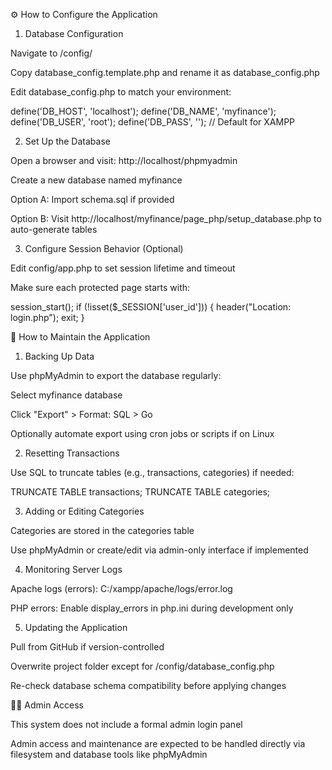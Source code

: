 ⚙️ How to Configure the Application

1. Database Configuration

Navigate to /config/

Copy database_config.template.php and rename it as database_config.php

Edit database_config.php to match your environment:

define('DB_HOST', 'localhost');
define('DB_NAME', 'myfinance');
define('DB_USER', 'root');
define('DB_PASS', ''); // Default for XAMPP

2. Set Up the Database

Open a browser and visit: http://localhost/phpmyadmin

Create a new database named myfinance

Option A: Import schema.sql if provided

Option B: Visit http://localhost/myfinance/page_php/setup_database.php to auto-generate tables

3. Configure Session Behavior (Optional)

Edit config/app.php to set session lifetime and timeout

Make sure each protected page starts with:

session_start();
if (!isset($_SESSION['user_id'])) {
    header("Location: login.php");
    exit;
}

🧹 How to Maintain the Application

1. Backing Up Data

Use phpMyAdmin to export the database regularly:

Select myfinance database

Click "Export" > Format: SQL > Go

Optionally automate export using cron jobs or scripts if on Linux

2. Resetting Transactions

Use SQL to truncate tables (e.g., transactions, categories) if needed:

TRUNCATE TABLE transactions;
TRUNCATE TABLE categories;

3. Adding or Editing Categories

Categories are stored in the categories table

Use phpMyAdmin or create/edit via admin-only interface if implemented

4. Monitoring Server Logs

Apache logs (errors): C:/xampp/apache/logs/error.log

PHP errors: Enable display_errors in php.ini during development only

5. Updating the Application

Pull from GitHub if version-controlled

Overwrite project folder except for /config/database_config.php

Re-check database schema compatibility before applying changes

👨‍🔧 Admin Access

This system does not include a formal admin login panel

Admin access and maintenance are expected to be handled directly via filesystem and database tools like phpMyAdmin

